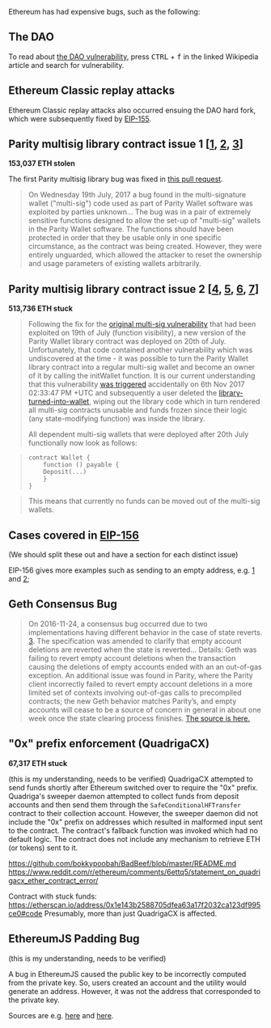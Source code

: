 Ethereum has had expensive bugs, such as the following:

## The DAO
To read about [the DAO vulnerability](https://en.wikipedia.org/wiki/The_DAO_(organization)), press <kbd>CTRL</kbd> + <kbd>f</kbd> in the linked Wikipedia article and search for vulnerability.

## Ethereum Classic replay attacks

Ethereum Classic replay attacks also occurred ensuing the DAO hard fork, which were subsequently fixed by [EIP-155](https://github.com/ethereum/EIPs/blob/master/EIPS/eip-155.md).

## Parity multisig library contract issue 1 [[1](https://paritytech.io/the-multi-sig-hack-a-postmortem/), [2](https://paritytech.io/security-alert/), [3](https://paritytech.io/security-update/)] 
**153,037 ETH stolen**

The first Parity multisig library bug was fixed in [this pull request](https://github.com/paritytech/parity/pull/6103/files). 

> On Wednesday 19th July, 2017 a bug found in the multi-signature wallet ("multi-sig") code used as part of Parity Wallet software was exploited by parties unknown... The bug was in a pair of extremely sensitive functions designed to allow the set-up of "multi-sig" wallets in the Parity Wallet software. The functions should have been protected in order that they be usable only in one specific circumstance, as the contract was being created. However, they were entirely unguarded, which allowed the attacker to reset the ownership and usage parameters of existing wallets arbitrarily.


## Parity multisig library contract issue 2 [[4](https://paritytech.io/security-alert-2/), [5](https://paritytech.io/parity-technologies-multi-sig-wallet-issue-update/), [6](https://paritytech.io/a-postmortem-on-the-parity-multi-sig-library-self-destruct/), [7](https://paritytech.io/on-classes-of-stuck-ether-and-potential-solutions/)]  
**513,736 ETH stuck**

> <p>Following the fix for the <a href="https://paritytech.io/blog/security-alert-high-2.html">original multi-sig vulnerability</a> that had been exploited on 19th of July (function visibility), a new version of the Parity Wallet library contract was deployed on 20th of July. Unfortunately, that code contained another vulnerability which was undiscovered at the time - it was possible to turn the Parity Wallet library contract into a regular multi-sig wallet and become an owner of it by calling the initWallet function. It is our current understanding that this vulnerability <a href="https://github.com/paritytech/parity/issues/6995">was triggered</a> accidentally on 6th Nov 2017 02:33:47 PM +UTC and subsequently a user deleted the <a href="https://etherscan.io/address/0x863df6bfa4469f3ead0be8f9f2aae51c91a907b4">library-turned-into-wallet</a>, wiping out the library code which in turn rendered all multi-sig contracts unusable and funds frozen since their logic (any state-modifying function) was inside the library.</p>
> <p>All dependent multi-sig wallets that were deployed after 20th July functionally now look as follows:</p>

>     contract Wallet {
>         function () payable {
>         Deposit(...)
>         }
>     }

> <p>This means that currently no funds can be moved out of the multi-sig wallets.</p>

## Cases covered in [EIP-156](https://github.com/ethereum/EIPs/issues/156)
(We should split these out and have a section for each distinct issue)

EIP-156 gives more examples such as sending to an empty address, e.g. [1](https://github.com/ethereum/EIPs/issues/156#issuecomment-2766829920) and [2](https://github.com/ethereum/EIPs/issues/156#issuecomment-307015852);

## Geth Consensus Bug 
> On 2016-11-24, a consensus bug occurred due to two implementations having different behavior in the case of state reverts. [3](https://blog.ethereum.org/2016/11/25/security-alert-11242016-consensus-bug-geth-v1-4-19-v1-5-2/). The specification was amended to clarify that empty account deletions are reverted when the state is reverted... Details: Geth was failing to revert empty account deletions when the transaction causing the deletions of empty accounts ended with an an out-of-gas exception. An additional issue was found in Parity, where the Parity client incorrectly failed to revert empty account deletions in a more limited set of contexts involving out-of-gas calls to precompiled contracts; the new Geth behavior matches Parity’s, and empty accounts will cease to be a source of concern in general in about one week once the state clearing process finishes. [The source is here.](https://github.com/ethereum/EIPs/blob/master/EIPS/eip-161.md#addendum-2017-08-15)

## "0x" prefix enforcement (QuadrigaCX)
**67,317 ETH stuck**

(this is my understanding, needs to be verified) QuadrigaCX attempted to send funds shortly after Ethereum switched over to require the "0x" prefix. Quadriga's sweeper daemon attempted to collect funds from deposit accounts and then send them through the `SafeConditionalHFTransfer` contract to their collection account.  However, the sweeper daemon did not include the "0x" prefix on addresses which resulted in malformed input sent to the contract.  The contract's fallback function was invoked which had no default logic.  The contract does not include any mechanism to retrieve ETH (or tokens) sent to it.

https://github.com/bokkypoobah/BadBeef/blob/master/README.md
https://www.reddit.com/r/ethereum/comments/6ettq5/statement_on_quadrigacx_ether_contract_error/

Contract with stuck funds: https://etherscan.io/address/0x1e143b2588705dfea63a17f2032ca123df995ce0#code
Presumably, more than just QuadrigaCX is affected.  

## EthereumJS Padding Bug
(this is my understanding, needs to be verified)

A bug in EthereumJS caused the public key to be incorrectly computed from the private key.  So, users created an account and the utility would generate an address. However, it was not the address that corresponded to the private key.  

Sources are e.g. [here](https://forum.ethereum.org/discussion/3988/bug-in-ethereumjs-util) and [here](https://www.reddit.com/r/ethereum/comments/6chqyk/trying_to_recover_my_121_eth_from_2015_js_bug/).